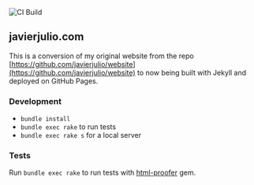 ![CI Build](https://github.com/javierjulio/javierjulio.github.io/workflows/CI%20Build/badge.svg)

## javierjulio.com

This is a conversion of my original website from the repo [https://github.com/javierjulio/website](https://github.com/javierjulio/website) to now being built with Jekyll and deployed on GitHub Pages.

### Development

* `bundle install`
* `bundle exec rake` to run tests
* `bundle exec rake s` for a local server

### Tests

Run `bundle exec rake` to run tests with [html-proofer](https://github.com/gjtorikian/html-proofer) gem.
